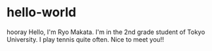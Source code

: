# hello-world
hooray
Hello, I'm Ryo Makata. I'm in the 2nd grade student of Tokyo University. I play tennis quite often. 
Nice to meet you!!
